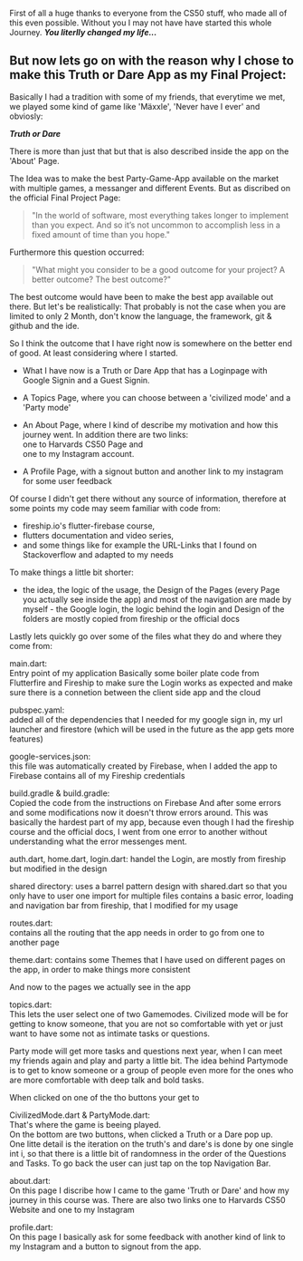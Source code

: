 First of all a huge thanks to everyone from the CS50 stuff, who made all of this even possible.
Without you I may not have have started this whole Journey.
***You literlly changed my life...***

## But now lets go on with the reason why I chose to make this Truth or Dare App as my Final Project:
Basically I had a tradition with some of my friends, that everytime we met, we played some kind of game like 'Mäxxle', 'Never have I ever' and obviosly:

**_Truth or Dare_**

There is more than just that but that is also described inside the app on the 'About' Page.

The Idea was to make the best Party-Game-App available on the market with multiple games, a messanger and different Events.
But as discribed on the official Final Project Page:
> "In the world of software, most everything takes longer to implement than you expect. And so it’s not uncommon to accomplish less in a fixed amount of time than you hope."

Furthermore this question occurred:

> "What might you consider to be a good outcome for your project? A better outcome? The best outcome?"

The best outcome would have been to make the best app available out there.
But let's be realistically: 
That probably is not the case when you are limited to only 2 Month, don't know the language, the framework, git & github and the ide.

So I think the outcome that I have right now is somewhere on the better end of good.
At least considering where I started.


- What I have now is a Truth or Dare App that has a Loginpage with Google Signin and a Guest Signin.

- A Topics Page, where you can choose between a 'civilized mode' and a 'Party mode'

- An About Page, where I kind of describe my motivation and how this journey went.
   In addition there are two links:                                                 
     one to Harvards CS50 Page and                                                          
     one to my Instagram account.                                                     

- A Profile Page, with a signout button and another link to my instagram for some user feedback


Of course I didn't get there without any source of information, therefore at some points my code may seem familiar with code from:
- fireship.io's flutter-firebase course,                                                                                                              
- flutters documentation and video series,                                                                                            
- and some things like for example the URL-Links that I found on Stackoverflow and adapted to my needs 

To make things a little bit shorter:                                                                 
- the idea, the logic of the usage, the Design of the Pages (every Page you actually see inside the app) and most of the navigation are made by myself      - the Google login, the logic behind the login and Design of the folders are mostly copied from fireship or the official docs                     


Lastly lets quickly go over some of the files what they do and where they come from:                                             

main.dart:                                                                                            
   Entry point of my application
   Basically some boiler plate code from Flutterfire and Fireship to make sure the Login works as expected and make sure there is a connetion                  between the client side app and the cloud

pubspec.yaml:                                                                          
   added all of the dependencies that I needed for my google sign in, my url launcher 
   and firestore (which will be used in the future as the app gets more features)
              
google-services.json:                                                                     
   this file was automatically created by Firebase, when I added the app to Firebase
   contains all of my Fireship credentials

build.gradle & build.gradle:                                                                               
   Copied the code from the instructions on Firebase
   And after some errors and some modifications now it doesn't throw errors around.
   This was basically the hardest part of my app, because even though I had the fireship course and the official docs, I went from one error to another        without understanding what the error messenges ment.
   
auth.dart, home.dart, login.dart:
   handel the Login, are mostly from fireship but modified in the design

shared directory:
   uses a barrel pattern design with shared.dart so that you only have to user one import for multiple files
   contains a basic error, loading and navigation bar from fireship, that I modified for my usage 

routes.dart:                                   
   contains all the routing that the app needs in order to go from one to another page
   
theme.dart:
   contains some Themes that I have used on different pages on the app, in order to make things more consistent


And now to the pages we actually see in the app


topics.dart:                                                                                                               
   This lets the user select one of two Gamemodes.
   Civilized mode will be for getting to know someone, that you are not so comfortable with yet or just want to have some not as intimate tasks or            questions.
   
   Party mode will get more tasks and questions next year, when I can meet my friends again and play and party a little bit. The idea behind Partymode is      to get to know someone or a group of people even more for the ones who are more comfortable with deep talk and bold tasks.
   
   When clicked on one of the tho buttons your get to 
   
CivilizedMode.dart & PartyMode.dart:                                                                                                   
   That's where the game is beeing played.                                                                                                  
   On the bottom are two buttons, when clicked a Truth or a Dare pop up.                                                                
   One litte detail is the iteration on the truth's and dare's is done by one single int i, so that there is a little bit of randomness in the order of the    Questions and Tasks.
   To go back the user can just tap on the top Navigation Bar.

about.dart:                                                                                             
   On this page I discribe how I came to the game 'Truth or Dare' and how my journey in this course was.
   There are also two links one to Harvards CS50 Website and one to my Instagram
   
profile.dart:                                                                                                              
   On this page I basically ask for some feedback with another kind of link to my Instagram
   and a button to signout from the app.

   
 
